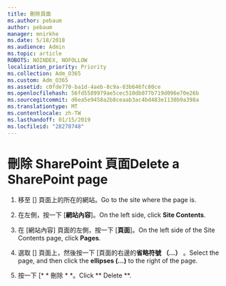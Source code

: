 ```yaml
---
title: 刪除頁面
ms.author: pebaum
author: pebaum
manager: mnirkhe
ms.date: 5/18/2018
ms.audience: Admin
ms.topic: article
ROBOTS: NOINDEX, NOFOLLOW
localization_priority: Priority
ms.collection: Adm_O365
ms.custom: Adm_O365
ms.assetid: c0fde770-ba1d-4aeb-8c9a-83b646fc80ce
ms.openlocfilehash: 56fd5589979ae5cec510db077b719d096e70e26b
ms.sourcegitcommit: d6ea5e9458a2b8ceaab3ac4bd483e1130b9a398a
ms.translationtype: MT
ms.contentlocale: zh-TW
ms.lasthandoff: 01/15/2019
ms.locfileid: "28278748"
---
```

# <a name="delete-a-sharepoint-page"></a><span data-ttu-id="7cc92-102">刪除 SharePoint 頁面</span><span class="sxs-lookup"><span data-stu-id="7cc92-102">Delete a SharePoint page</span></span>

1. <span data-ttu-id="7cc92-103">移至 [] 頁面上的所在的網站。</span><span class="sxs-lookup"><span data-stu-id="7cc92-103">Go to the site where the page is.</span></span>
    
2. <span data-ttu-id="7cc92-104">在左側，按一下 [**網站內容**]。</span><span class="sxs-lookup"><span data-stu-id="7cc92-104">On the left side, click **Site Contents**.</span></span> 
    
3. <span data-ttu-id="7cc92-105">在 [網站內容] 頁面的左側，按一下 [**頁面**]。</span><span class="sxs-lookup"><span data-stu-id="7cc92-105">On the left side of the Site Contents page, click **Pages**.</span></span> 
    
4. <span data-ttu-id="7cc92-106">選取 [] 頁面上，然後按一下 [頁面的右邊的**省略符號 （...）** 。</span><span class="sxs-lookup"><span data-stu-id="7cc92-106">Select the page, and then click the **ellipses (...)** to the right of the page.</span></span> 
    
5. <span data-ttu-id="7cc92-107">按一下 [\* \* 刪除 \* \*。</span><span class="sxs-lookup"><span data-stu-id="7cc92-107">Click \*\* Delete \*\*.</span></span> 
    

